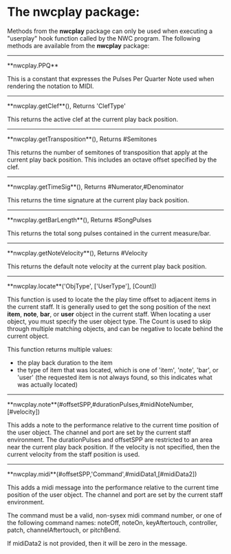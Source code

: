 # **The nwcplay package:**

Methods from the **nwcplay** package can only be used when executing a "userplay" hook function called by the NWC program. The following methods are available from the **nwcplay** package:

<hr>
**nwcplay.PPQ**

This is a constant that expresses the Pulses Per Quarter Note used when rendering the notation to MIDI.

<hr>
**nwcplay.getClef**(), Returns 'ClefType'

This returns the active clef at the current play back position.

<hr>
**nwcplay.getTransposition**(), Returns #Semitones

This returns the number of semitones of transposition that apply at the current play back position. This includes an octave offset specified by the clef.

<hr>
**nwcplay.getTimeSig**(), Returns #Numerator,#Denominator

This returns the time signature at the current play back position.

<hr>
**nwcplay.getBarLength**(), Returns #SongPulses

This returns the total song pulses contained in the current measure/bar.

<hr>
**nwcplay.getNoteVelocity**(), Returns #Velocity

This returns the default note velocity at the current play back position.

<hr>
**nwcplay.locate**('ObjType', ['UserType'], [Count])

This function is used to locate the the play time offset to adjacent items in the current staff. It is generally used to get the song position of the next **item**, **note**, **bar**, or **user** object in the current staff. When locating a user object, you must specify the user object type. The Count is used to skip through multiple matching objects, and can be negative to locate behind the current object.

This function returns multiple values:

- the play back duration to the item
- the type of item that was located, which is one of 'item', 'note', 'bar', or 'user' (the requested item is not always found, so this indicates what was actually located)

<hr>
**nwcplay.note**(#offsetSPP,#durationPulses,#midiNoteNumber,[#velocity])

This adds a note to the performance relative to the current time position of the user object. The channel and port are set by the current staff environment. The durationPulses and offsetSPP are restricted to an area near the current play back position. If the velocity is not specified, then the current velocity from the staff position is used.

<hr>
**nwcplay.midi**(#offsetSPP,'Command',#midiData1,[#midiData2])

This adds a midi message into the performance relative to the current time position of the user object. The channel and port are set by the current staff environment.

The command must be a valid, non-sysex midi command number, or one of the following command names: noteOff, noteOn, keyAftertouch, controller, patch, channelAftertouch, or pitchBend.

If midiData2 is not provided, then it will be zero in the message.
